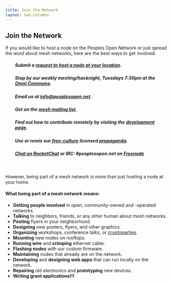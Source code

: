 ```yaml
---
title: Join the Network
layout: two-columns
---
```


## Join the Network

<p> If you would like to host a node on the Peoples Open Network or just spread the word about mesh networks, here are the best ways to get involved:
<h5 style="padding-left: 30px;">Submit a <a href="/node-request">request to host a node at your location</a>.</h5>
<h5 style="padding-left: 30px;">Stop by our weekly meeting/hacknight, Tuesdays 7:30pm at the <a href="https://omnicommons.org">Omni Commons</a>.</h5>
<h5 style="padding-left: 30px;">Email us at <a href="mailto:info@peoplesopen.net">info@peoplesopen.net</a>.</h5>
<h5 style="padding-left: 30px;">Get on the <a href="https://sudoroom.org/lists/listinfo/mesh">mesh mailing list</a>.</h5>
<h5 style="padding-left: 30px;">Find out how to contribute remotely by visiting the <a href="/developer">development page</a>.</h5>
<h5 style="padding-left: 30px;">Use or remix our <a href="http://freedomdefined.org/Definition">free-culture</a> licensed <a href="https://github.com/sudomesh/propaganda">propaganda</a>.</h5>
<h5 style="padding-left: 30px;"><a href="https://peoplesopen.net/chat">Chat on RocketChat</a> or IRC: #peoplesopen.net on <a href="http://webchat.freenode.net/?channels=peoplesopen.net">Freenode</a></h5>
<br/>

However, being part of a mesh network is more than just hosting a node at your home.

<h4>What being part of a mesh network means:</h4>
    <ul>
    <li><strong>Getting people involved</strong> in open, community-owned and -operated networks.</li>
    <li><strong>Talking</strong> to neighbors, friends, or any other human about mesh networks.</li>
    <li><strong>Posting</strong> flyers in your neighborhood.</li>
    <li><strong>Designing</strong> new posters, flyers, and other graphics.</li>
    <li><strong>Organizing</strong> workshops, conference talks, or <a href="https://cryptoparty.in/">cryptoparties</a>.</li>
    <li><strong>Mounting</strong> new nodes on rooftops.</li> 
    <li><strong>Running wire</strong> and <strong>crimping</strong> ethernet cable.</li>
    <li><strong>Flashing nodes</strong> with our custom firmware.</li>
    <li><strong>Maintaining</strong> nodes that already are on the network.</li>
    <li><strong>Developing</strong> and <strong>designing web apps</strong> that can run locally on the network.</li>
    <li><strong>Repairing</strong> old electronics and <strong>prototyping</strong> new devices.</li>
    <li><strong>Writing grant applications!!!</strong></li>
    </ul>
</p>
